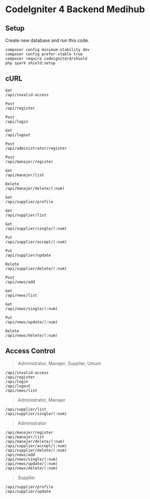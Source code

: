 # CodeIgniter 4 Backend Medihub

## Setup

Create new database and run this code.
```
composer config minimum-stability dev
composer config prefer-stable true
composer require codeigniter4/shield
php spark shield:setup
```

## cURL

```
Get
/api/invalid-access

Post
/api/register

Post
/api/login

Get
/api/logout
```
```
Post
/api/administrator/register
```
```
Post
/api/manajer/register

Get
/api/manajer/list

Delete
/api/manajer/delete/(:num)
```
```
Get
/api/supplier/profile

Get
/api/supplier/list

Get
/api/supplier/single/(:num)

Put
/api/supplier/accept/(:num)

Put
/api/supplier/update

Delete
/api/supplier/delete/(:num)
```
```
Post
/api/news/add

Get
/api/news/list

Get
/api/news/single/(:num)

Put
/api/news/update/(:num)

Delete
/api/news/delete/(:num)
```

## Access Control

> Administrator, Manajer, Supplier, Umum
```
/api/invalid-access
/api/register
/api/login
/api/logout
/api/news/list
```

> Administrator, Manajer
```
/api/supplier/list
/api/supplier/single/(:num)
```

> Administrator
```
/api/manajer/register
/api/manajer/list
/api/manajer/delete/(:num)
/api/supplier/accept/(:num)
/api/supplier/delete/(:num)
/api/news/add
/api/news/single/(:num)
/api/news/update/(:num)
/api/news/delete/(:num)
```

> Supplier
```
/api/supplier/profile
/api/supplier/update
```